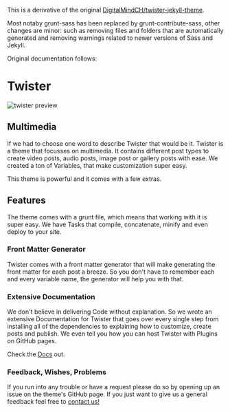 This is a derivative of the original [DigitalMindCH/twister-jekyll-theme](https://github.com/DigitalMindCH/twister-jekyll-theme). 

Most notaby grunt-sass has been replaced by grunt-contribute-sass, other changes are minor: such as removing files and folders that are automatically generated and removing warnings related to newer versions of Sass and Jekyll.

Original documentation follows:

# Twister
![twister preview](/img/twister_preview_big.jpg)

## Multimedia
If we had to choose one word to describe Twister that would be it. Twister is a theme that focusses on multimedia. It contains different post types to create video posts, audio posts, image post or gallery posts with ease. We created a ton of Variables, that make customization super easy.

This theme is powerful and it comes with a few extras.

## Features
The theme comes with a grunt file, which means that working with it is super easy. We have Tasks that compile, concatenate, minify and even deploy to your site.

### Front Matter Generator
Twister comes with a front matter generator that will make generating the front matter for each post a breeze. So you don't have to remember each and every variable name, the generator will help you with that.

### Extensive Documentation
We don't believe in delivering Code without explanation. So we wrote an extensive Documentation for Twister that goes over every single step from installing all of the dependencies to explaining how to customize, create posts and publish. We even tell you how you can host Twister with Plugins on GitHub pages.

Check the [Docs](http://twister.digitalmind.ch/documentation/) out.

### Feedback, Wishes, Problems
If you run into any trouble or have a request please do so by opening up an issue on the theme's GitHub page.
If you just want to give us a general feedback feel free to [contact us!](http://digitalmind.ch/contact/)
